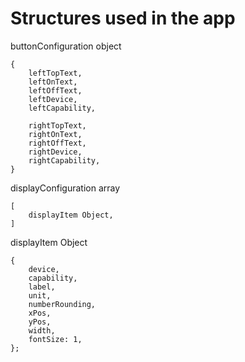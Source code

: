 # Structures used in the app

buttonConfiguration object

    {
        leftTopText,
        leftOnText,
        leftOffText,
        leftDevice,
        leftCapability,

        rightTopText,
        rightOnText,
        rightOffText,
        rightDevice,
        rightCapability,
    }

displayConfiguration array

    [
        displayItem Object,
    ]

displayItem Object

    {
        device,
        capability,
        label,
        unit,
        numberRounding,
        xPos,
        yPos,
        width,
        fontSize: 1,
    };
